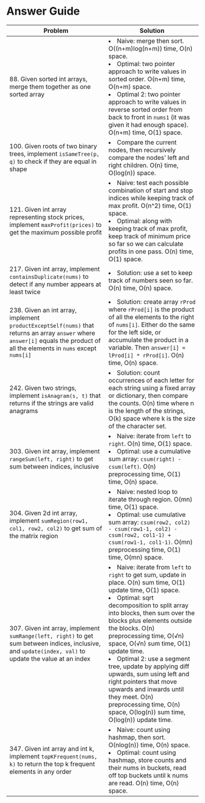 # Answer Guide
| Problem | Solution |
| --- | --- |
| 88. Given sorted int arrays, merge them together as one sorted array | <li>Naive: merge then sort. O((n+m)log(n+m)) time, O(n) space.<li>Optimal: two pointer approach to write values in sorted order. O(n+m) time, O(n+m) space.<li>Optimal 2: two pointer approach to write values in reverse sorted order from back to front in `nums1` (it was given it had enough space). O(n+m) time, O(1) space. |
| 100. Given roots of two binary trees, implement `isSameTree(p, q)` to check if they are equal in shape | <li>Compare the current nodes, then recursively compare the nodes' left and right children. O(n) time, O(log(n)) space. |
| 121. Given int array representing stock prices, implement `maxProfit(prices)` to get the maximum possible profit | <li>Naive: test each possible combination of start and stop indices while keeping track of max profit. O(n^2) time, O(1) space.<li>Optimal: along with keeping track of max profit, keep track of minimum price so far so we can calculate profits in one pass. O(n) time, O(1) space.
| 217. Given int array, implement `containsDuplicate(nums)` to detect if any number appears at least twice | <li>Solution: use a set to keep track of numbers seen so far. O(n) time, O(n) space. |
| 238. Given an int array, implement `productExceptSelf(nums)` that returns an array `answer` where `answer[i]` equals the product of all the elements in `nums` except `nums[i]` | <li>Solution: create array `rProd` where `rProd[i]` is the product of all the elements to the right of `nums[i]`. Either do the same for the left side, or accumulate the product in a variable. Then `answer[i] = lProd[i] * rProd[i]`. O(n) time, O(n) space.
| 242. Given two strings, implement `isAnagram(s, t)` that returns if the strings are valid anagrams | <li>Solution: count occurrences of each letter for each string using a fixed array or dictionary, then compare the counts. O(n) time where n is the length of the strings, O(k) space where k is the size of the character set. |
| 303. Given int array, implement `rangeSum(left, right)` to get sum between indices, inclusive | <li>Naive: iterate from `left` to `right`. O(n) time, O(1) space.<li>Optimal: use a cumulative sum array: `csum(right) - csum(left)`. O(n) preprocessing time, O(1) time, O(n) space. |
| 304. Given 2d int array, implement `sumRegion(row1, col1, row2, col2)` to get sum of the matrix region | <li>Naive: nested loop to iterate through region. O(mn) time, O(1) space.<li>Optimal: use cumulative sum array: `csum(row2, col2) - csum(row1-1, col2) - csum(row2, col1-1) + csum(row1-1, col1-1)`. O(mn) preprocessing time, O(1) time, O(mn) space. |
| 307. Given int array, implement `sumRange(left, right)` to get sum between indices, inclusive, and `update(index, val)` to update the value at an index | <li>Naive: iterate from `left` to `right` to get sum, update in place. O(n) sum time, O(1) update time, O(1) space.<li>Optimal: sqrt decomposition to split array into blocks, then sum over the blocks plus elements outside the blocks. O(n) preprocessing time, O(√n) space, O(√n) sum time, O(1) update time.<li>Optimal 2: use a segment tree, update by applying diff upwards, sum using left and right pointers that move upwards and inwards until they meet. O(n) preprocessing time, O(n) space, O(log(n)) sum time, O(log(n)) update time. |
| 347. Given int array and int k, implement `topKFrequent(nums, k)` to return the top k frequent elements in any order | <li>Naive: count using hashmap, then sort. O(nlog(n)) time, O(n) space.<li>Optimal: count using hashmap, store counts and their nums in buckets, read off top buckets until k nums are read. O(n) time, O(n) space. |
